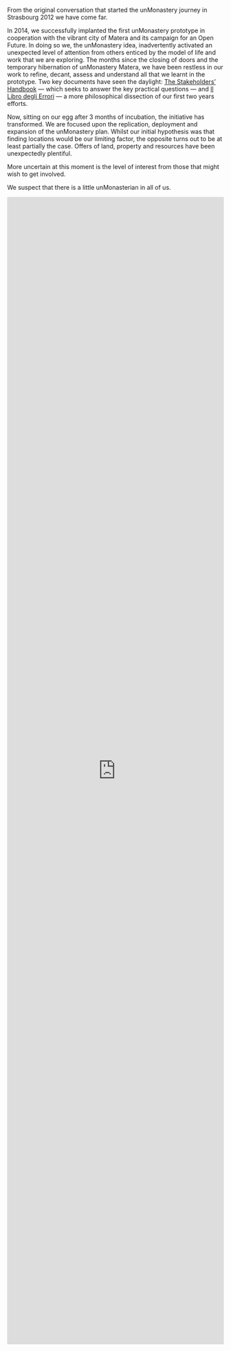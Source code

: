 From the original conversation that started the unMonastery journey in Strasbourg 2012 we have come far.  

In 2014, we successfully implanted the first unMonastery prototype in cooperation with the vibrant city of Matera and its campaign for an Open Future. In doing so we, the unMonastery idea, inadvertently activated an unexpected level of attention from others enticed by the model of life and work that we are exploring.  The months since the closing of doors and the temporary hibernation of unMonastery Matera, we have been restless in our work to refine, decant, assess and understand all that we learnt in the prototype.  Two key documents have seen the daylight:  [The Stakeholders’ Handbook](https://docs.google.com/document/d/1wVSJVR9nbLEszx0BdYQDeofQdpHkc9rHmcVmMT_T8hM/edit?usp=sharing) — which seeks to answer the key practical questions — and [Il Libro degli Errori](http://unmonastery-wiki.mirelsol.org/doku.php?id=book_of_mistakes) — a more philosophical dissection of our first two years efforts. 

Now, sitting on our egg after 3 months of incubation, the initiative has transformed. We are focused upon the replication, deployment and expansion of the unMonastery plan. Whilst our initial hypothesis was that finding locations would be our limiting factor, the opposite turns out to be at least partially the case.  Offers of land, property and resources have been unexpectedly plentiful.

More uncertain at this moment is the level of interest from those that might wish to get involved.

We suspect that there is a little unMonasterian in all of us.

<iframe id="participate-form" src="https://docs.google.com/forms/d/1j_PJYPX8VbnzlH-GFfQiF7vX5IfIWnrrQv3ZcXgQONI/viewform?embedded=true" width="100%" height="2670" frameborder="0" marginheight="0" marginwidth="0">Loading...</iframe>
